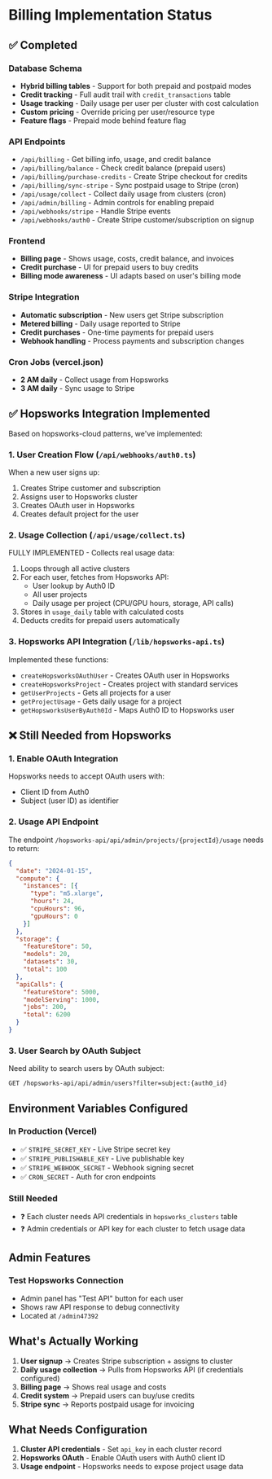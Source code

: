 # Billing Implementation Status

## ✅ Completed

### Database Schema
- **Hybrid billing tables** - Support for both prepaid and postpaid modes
- **Credit tracking** - Full audit trail with `credit_transactions` table
- **Usage tracking** - Daily usage per user per cluster with cost calculation
- **Custom pricing** - Override pricing per user/resource type
- **Feature flags** - Prepaid mode behind feature flag

### API Endpoints
- `/api/billing` - Get billing info, usage, and credit balance
- `/api/billing/balance` - Check credit balance (prepaid users)
- `/api/billing/purchase-credits` - Create Stripe checkout for credits
- `/api/billing/sync-stripe` - Sync postpaid usage to Stripe (cron)
- `/api/usage/collect` - Collect daily usage from clusters (cron)
- `/api/admin/billing` - Admin controls for enabling prepaid
- `/api/webhooks/stripe` - Handle Stripe events
- `/api/webhooks/auth0` - Create Stripe customer/subscription on signup

### Frontend
- **Billing page** - Shows usage, costs, credit balance, and invoices
- **Credit purchase** - UI for prepaid users to buy credits
- **Billing mode awareness** - UI adapts based on user's billing mode

### Stripe Integration
- **Automatic subscription** - New users get Stripe subscription
- **Metered billing** - Daily usage reported to Stripe
- **Credit purchases** - One-time payments for prepaid users
- **Webhook handling** - Process payments and subscription changes

### Cron Jobs (vercel.json)
- **2 AM daily** - Collect usage from Hopsworks
- **3 AM daily** - Sync usage to Stripe

## ✅ Hopsworks Integration Implemented

Based on hopsworks-cloud patterns, we've implemented:

### 1. User Creation Flow (`/api/webhooks/auth0.ts`)
When a new user signs up:
1. Creates Stripe customer and subscription
2. Assigns user to Hopsworks cluster
3. Creates OAuth user in Hopsworks
4. Creates default project for the user

### 2. Usage Collection (`/api/usage/collect.ts`)
FULLY IMPLEMENTED - Collects real usage data:
1. Loops through all active clusters
2. For each user, fetches from Hopsworks API:
   - User lookup by Auth0 ID
   - All user projects
   - Daily usage per project (CPU/GPU hours, storage, API calls)
3. Stores in `usage_daily` table with calculated costs
4. Deducts credits for prepaid users automatically

### 3. Hopsworks API Integration (`/lib/hopsworks-api.ts`)
Implemented these functions:
- `createHopsworksOAuthUser` - Creates OAuth user in Hopsworks
- `createHopsworksProject` - Creates project with standard services
- `getUserProjects` - Gets all projects for a user
- `getProjectUsage` - Gets daily usage for a project
- `getHopsworksUserByAuth0Id` - Maps Auth0 ID to Hopsworks user

## ❌ Still Needed from Hopsworks

### 1. Enable OAuth Integration
Hopsworks needs to accept OAuth users with:
- Client ID from Auth0
- Subject (user ID) as identifier

### 2. Usage API Endpoint
The endpoint `/hopsworks-api/api/admin/projects/{projectId}/usage` needs to return:
```json
{
  "date": "2024-01-15",
  "compute": {
    "instances": [{
      "type": "m5.xlarge",
      "hours": 24,
      "cpuHours": 96,
      "gpuHours": 0
    }]
  },
  "storage": {
    "featureStore": 50,
    "models": 20,
    "datasets": 30,
    "total": 100
  },
  "apiCalls": {
    "featureStore": 5000,
    "modelServing": 1000,
    "jobs": 200,
    "total": 6200
  }
}
```

### 3. User Search by OAuth Subject
Need ability to search users by OAuth subject:
```
GET /hopsworks-api/api/admin/users?filter=subject:{auth0_id}
```

## Environment Variables Configured

### In Production (Vercel)
- ✅ `STRIPE_SECRET_KEY` - Live Stripe secret key
- ✅ `STRIPE_PUBLISHABLE_KEY` - Live publishable key  
- ✅ `STRIPE_WEBHOOK_SECRET` - Webhook signing secret
- ✅ `CRON_SECRET` - Auth for cron endpoints

### Still Needed
- ❓ Each cluster needs API credentials in `hopsworks_clusters` table
- ❓ Admin credentials or API key for each cluster to fetch usage data

## Admin Features

### Test Hopsworks Connection
- Admin panel has "Test API" button for each user
- Shows raw API response to debug connectivity
- Located at `/admin47392`

## What's Actually Working

1. **User signup** → Creates Stripe subscription + assigns to cluster
2. **Daily usage collection** → Pulls from Hopsworks API (if credentials configured)
3. **Billing page** → Shows real usage and costs
4. **Credit system** → Prepaid users can buy/use credits
5. **Stripe sync** → Reports postpaid usage for invoicing

## What Needs Configuration

1. **Cluster API credentials** - Set `api_key` in each cluster record
2. **Hopsworks OAuth** - Enable OAuth users with Auth0 client ID
3. **Usage endpoint** - Hopsworks needs to expose project usage data